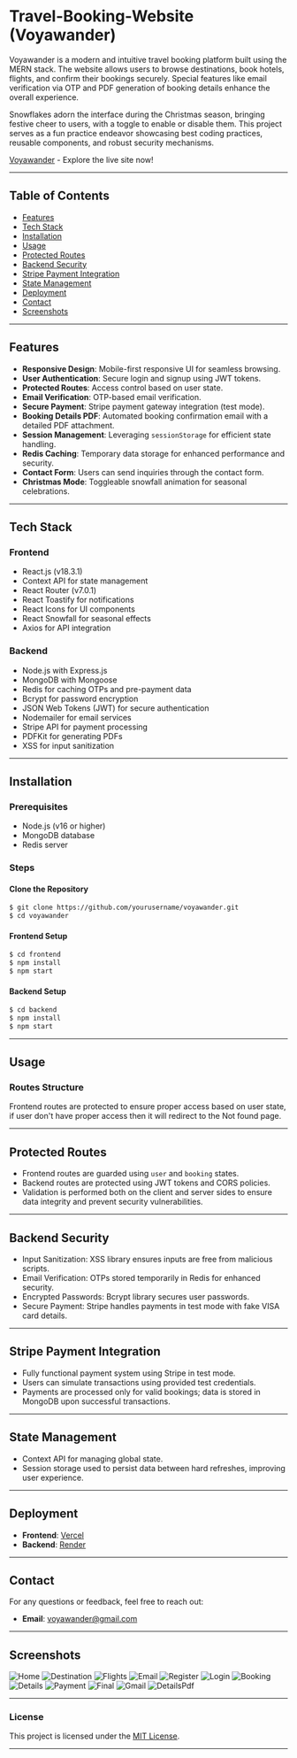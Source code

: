 # Travel-Booking-Website (Voyawander)

Voyawander is a modern and intuitive travel booking platform built using the MERN stack. The website allows users to browse destinations, book hotels, flights, and confirm their bookings securely. Special features like email verification via OTP and PDF generation of booking details enhance the overall experience.

Snowflakes adorn the interface during the Christmas season, bringing festive cheer to users, with a toggle to enable or disable them. This project serves as a fun practice endeavor showcasing best coding practices, reusable components, and robust security mechanisms.


[Voyawander](https://dc-voyawander.vercel.app/) - Explore the live site now!

---

## Table of Contents

- [Features](#features)
- [Tech Stack](#tech-stack)
- [Installation](#installation)
- [Usage](#usage)
- [Protected Routes](#protected-routes)
- [Backend Security](#backend-security)
- [Stripe Payment Integration](#stripe-payment-integration)
- [State Management](#state-management)
- [Deployment](#deployment)
- [Contact](#contact)
- [Screenshots](#screenshots)

---


## Features

- **Responsive Design**: Mobile-first responsive UI for seamless browsing.
- **User Authentication**: Secure login and signup using JWT tokens.
- **Protected Routes**: Access control based on user state.
- **Email Verification**: OTP-based email verification.
- **Secure Payment**: Stripe payment gateway integration (test mode).
- **Booking Details PDF**: Automated booking confirmation email with a detailed PDF attachment.
- **Session Management**: Leveraging `sessionStorage` for efficient state handling.
- **Redis Caching**: Temporary data storage for enhanced performance and security.
- **Contact Form**: Users can send inquiries through the contact form.
- **Christmas Mode**: Toggleable snowfall animation for seasonal celebrations.

---

## Tech Stack

### Frontend
- React.js (v18.3.1)
- Context API for state management
- React Router (v7.0.1)
- React Toastify for notifications
- React Icons for UI components
- React Snowfall for seasonal effects
- Axios for API integration

### Backend
- Node.js with Express.js
- MongoDB with Mongoose
- Redis for caching OTPs and pre-payment data
- Bcrypt for password encryption
- JSON Web Tokens (JWT) for secure authentication
- Nodemailer for email services
- Stripe API for payment processing
- PDFKit for generating PDFs
- XSS for input sanitization

---

## Installation

### Prerequisites
- Node.js (v16 or higher)
- MongoDB database
- Redis server

### Steps

#### Clone the Repository
```bash
$ git clone https://github.com/yourusername/voyawander.git
$ cd voyawander
```

#### Frontend Setup
```bash
$ cd frontend
$ npm install
$ npm start
```

#### Backend Setup
```bash
$ cd backend
$ npm install
$ npm start
```

---

## Usage

### Routes Structure
Frontend routes are protected to ensure proper access based on user state, if user don't have proper access then it will redirect to the Not found page.

---

## Protected Routes
- Frontend routes are guarded using `user` and `booking` states.
- Backend routes are protected using JWT tokens and CORS policies.
- Validation is performed both on the client and server sides to ensure data integrity and prevent security vulnerabilities.

---

## Backend Security
- Input Sanitization: XSS library ensures inputs are free from malicious scripts.
- Email Verification: OTPs stored temporarily in Redis for enhanced security.
- Encrypted Passwords: Bcrypt library secures user passwords.
- Secure Payment: Stripe handles payments in test mode with fake VISA card details.

---

## Stripe Payment Integration
- Fully functional payment system using Stripe in test mode.
- Users can simulate transactions using provided test credentials.
- Payments are processed only for valid bookings; data is stored in MongoDB upon successful transactions.

---

## State Management
- Context API for managing global state.
- Session storage used to persist data between hard refreshes, improving user experience.

---

## Deployment

- **Frontend**: [Vercel](https://dc-voyawander.vercel.app/)
- **Backend**: [Render](https://travel-booking-website-6x9h.onrender.com)

---

## Contact

For any questions or feedback, feel free to reach out:

- **Email**: voyawander@gmail.com

---

## Screenshots
![Home](https://github.com/user-attachments/assets/ec993fb3-4974-4260-9bcc-cd5f561240dd)
![Destination](https://github.com/user-attachments/assets/48e45375-4c42-4ea6-bced-486eccfb5e4e)
![Flights](https://github.com/user-attachments/assets/7b0a7c13-b500-4122-9f95-350eaa74b695)
![Email](https://github.com/user-attachments/assets/20f53f56-f204-4efc-98fc-9e20f618fe0d)
![Register](https://github.com/user-attachments/assets/443ad4a2-f73d-4186-b0c3-1a35c29d1af1)
![Login](https://github.com/user-attachments/assets/d3f15413-a0a9-40be-b3d2-0af09fb3204a)
![Booking](https://github.com/user-attachments/assets/b166595a-931b-44ba-ab01-a8aeb95113aa)
![Details](https://github.com/user-attachments/assets/db7948a0-9f6a-429c-8826-e8d48810771c)
![Payment](https://github.com/user-attachments/assets/677f64c5-46e5-4b0e-a6e0-90be283fcc48)
![Final](https://github.com/user-attachments/assets/fbe35bf7-5e45-47b7-9a45-7036230c363d)
![Gmail](https://github.com/user-attachments/assets/b2b286dc-e8be-47de-9457-228318ecf614)
![DetailsPdf](https://github.com/user-attachments/assets/08a79977-ea09-43f4-8da5-742177db0c24)


---

### License
This project is licensed under the [MIT License](LICENSE).

---
